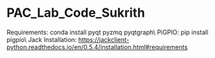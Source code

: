 # PAC_Lab_Code_Sukrith

Requirements: conda install pyqt pyzmq pyqtgraph\\
PiGPIO: pip install pigpio\\
Jack Installation: https://jackclient-python.readthedocs.io/en/0.5.4/installation.html#requirements

